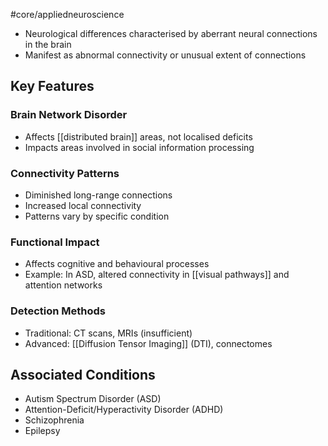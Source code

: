 #core/appliedneuroscience 

- Neurological differences characterised by aberrant neural connections in the brain
- Manifest as abnormal connectivity or unusual extent of connections

## Key Features

### Brain Network Disorder

- Affects [[distributed brain]] areas, not localised deficits
- Impacts areas involved in social information processing

### Connectivity Patterns

- Diminished long-range connections
- Increased local connectivity
- Patterns vary by specific condition

### Functional Impact

- Affects cognitive and behavioural processes
- Example: In ASD, altered connectivity in [[visual pathways]] and attention networks

### Detection Methods

- Traditional: CT scans, MRIs (insufficient)
- Advanced: [[Diffusion Tensor Imaging]] (DTI), connectomes

## Associated Conditions

- Autism Spectrum Disorder (ASD)
- Attention-Deficit/Hyperactivity Disorder (ADHD)
- Schizophrenia
- Epilepsy
